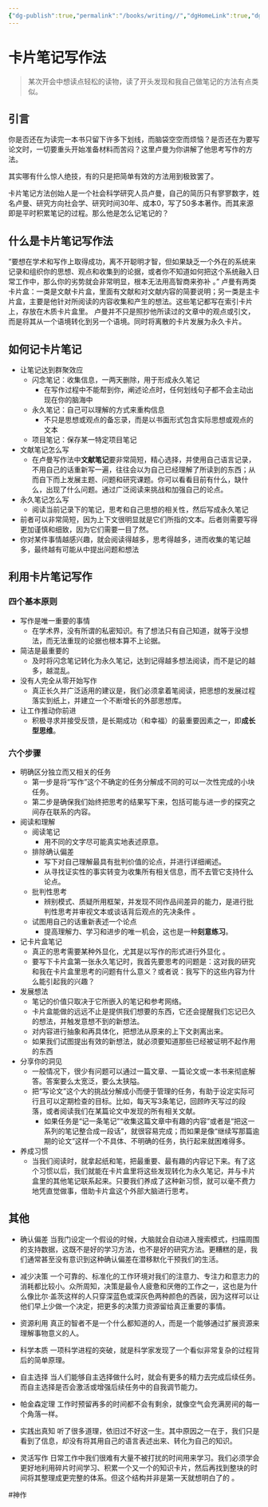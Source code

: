 ```yaml
---
{"dg-publish":true,"permalink":"/books/writing//","dgHomeLink":true,"dgPassFrontmatter":false}
---
```



# 卡片笔记写作法
> 某次开会中想读点轻松的读物，读了开头发现和我自己做笔记的方法有点类似。

## 引言
你是否还在为读完一本书只留下许多下划线，而脑袋空空而烦恼？是否还在为要写论文时，一切要重头开始准备材料而苦闷？这里卢曼为你讲解了他思考写作的方法。

其实哪有什么惊人绝技，有的只是把简单有效的方法用到极致罢了。

卡片笔记方法创始人是一个社会科学研究人员卢曼，自己的简历只有寥寥数字，姓名卢曼、研究方向社会学、研究时间30年、成本0，写了50多本著作。而其来源即是平时积累笔记的过程。那么他是怎么记笔记的？

## 什么是卡片笔记写作法
”要想在学术和写作上取得成功，离不开聪明才智，但如果缺乏一个外在的系统来记录和组织你的思想、观点和收集到的论据，或者你不知道如何把这个系统融入日常工作中，那么你的劣势就会非常明显，根本无法用高智商来弥补 。”
卢曼有两类卡片盒：一类是文献卡片盒，里面有文献和对文献内容的简要说明；另一类是主卡片盒，主要是他针对所阅读的内容收集和产生的想法。这些笔记都写在索引卡片上，存放在木质卡片盒里。
卢曼并不只是照抄他所读过的文章中的观点或引文，而是将其从一个语境转化到另一个语境。同时将离散的卡片发展为永久卡片。

## 如何记卡片笔记
- 让笔记达到群聚效应
	- 闪念笔记：收集信息，一两天删除，用于形成永久笔记
		- 在写作过程中不能帮到你，阐述论点时，任何划线句子都不会主动出现在你的脑海中
	- 永久笔记：自己可以理解的方式来重构信息
		- 不只是思想或观点的备忘录，而是以书面形式包含实际思想或观点的文本
	- 项目笔记：保存某一特定项目笔记
- 文献笔记怎么写
	- 在卢曼写作法中**文献笔记**要非常简短，精心选择，并使用自己语言记录，不用自己的话重新写一遍，往往会以为自己已经理解了所读到的东西；从而自下而上发展主题、问题和研究课题。你可以看看目前有什么，缺什么，出现了什么问题。通过广泛阅读来挑战和加强自己的论点。
- 永久笔记怎么写
	- 阅读当前记录下的笔记，思考和自己思想的相关性，然后写成永久笔记
- 前者可以非常简短，因为上下文很明显就是它们所指的文本。后者则需要写得更加谨慎和细致，因为它们需要一目了然。
- 你对某件事情越感兴趣，就会阅读得越多，思考得越多，进而收集的笔记越多，最终越有可能从中提出问题和想法


## 利用卡片笔记写作
### 四个基本原则
- 写作是唯一重要的事情
	- 在学术界，没有所谓的私密知识。有了想法只有自己知道，就等于没想法，而无法重现的论据也根本算不上论据。
- 简洁是最重要的
	- 及时将闪念笔记转化为永久笔记，达到记得越多想法阅读，而不是记的越多，越混乱。
- 没有人完全从零开始写作
	- 真正长久并广泛适用的建议是，我们必须拿着笔阅读，把思想的发展过程落实到纸上，并建立一个不断增长的外部思想库。
- 让工作推动你前进
	- 积极寻求并接受反馈，是长期成功（和幸福）的最重要因素之一，即**成长型思维**。

### 六个步骤
- 明确区分独立而又相关的任务
	- 第一步是将“写作”这个不确定的任务分解成不同的可以一次性完成的小块任务。
	- 第二步是确保我们始终把思考的结果写下来，包括可能与进一步的探究之间存在联系的内容。
- 阅读和理解
	- 阅读笔记
		- 用不同的文字尽可能真实地表述原意。
	- 排除确认偏差
		- 写下对自己理解最具有批判价值的论点，并进行详细阐述。
		- 从寻找证实性的事实转变为收集所有相关信息，而不去管它支持什么论点。
	- 批判性思考
		-  辨别模式、质疑所用框架，并发现不同作品间差异的能力，是进行批判性思考并审视文本或谈话背后观点的先决条件 。
	- 试图用自己的话重新表述一个论点
		- 提高理解力、学习和进步的唯一机会，这也是一种**刻意练习**。
- 记卡片盒笔记
	- 真正的思考需要某种外显化，尤其是以写作的形式进行外显化 。
	- 要写下卡片盒第一张永久笔记时，我首先要思考的问题是：这对我的研究和我在卡片盒里思考的问题有什么意义？或者说：我写下的这些内容为什么能引起我的兴趣？
- 发展想法
	- 笔记的价值只取决于它所嵌入的笔记和参考网络。
	- 卡片盒能做的远远不止是提供我们想要的东西，它还会提醒我们忘记已久的想法，并触发意想不到的新想法。
	- 对内容进行抽象和再具体化，把想法从原来的上下文剥离出来。
	- 如果我们试图提出有效的新想法，就必须要知道那些已经被证明不起作用的东西 
- 分享你的洞见
	- 一般情况下，很少有问题可以通过一篇文章、一篇论文或一本书来彻底解答。答案要么太宽泛，要么太狭隘。
	- 把“写论文”这个大的挑战分解成小而便于管理的任务，有助于设定实际可行且可以定期检查的目标。比如，每天写3条笔记，回顾昨天写过的段落，或者阅读我们在某篇论文中发现的所有相关文献。
		- 如果任务是“记一条笔记”“收集这篇文章中有趣的内容”或者是“把这一系列的笔记整合成一段话”，就很容易完成；而如果是像“继续写那篇逾期的论文”这样一个不具体、不明确的任务，执行起来就困难得多。
- 养成习惯
	- 当我们阅读时，就拿起纸和笔，把最重要、最有趣的内容记下来。有了这个习惯以后，我们就能在卡片盒里将这些发现转化为永久笔记，并与卡片盒里的其他笔记联系起来。只要我们养成了这种新习惯，就可以毫不费力地凭直觉做事，借助卡片盒这个外部大脑进行思考。


## 其他
- 确认偏差
当我门设定一个假设的时候，大脑就会自动进入搜索模式，扫描周围的支持数据，这既不是好的学习方法，也不是好的研究方法。更糟糕的是，我们通常甚至没有意识到这种确认偏差在潜移默化干预我们的生活。

- 减少决策
一个可靠的、标准化的工作环境对我们的注意力、专注力和意志力的消耗都比较小。众所周知，决策是最令人疲惫和厌倦的工作之一，这也是为什么像比尔·盖茨这样的人只穿深蓝色或深灰色两种颜色的西装，因为这样可以让他们早上少做一个决定，把更多的决策力资源留给真正重要的事情。

- 资源利用
真正的智者不是一个什么都知道的人，而是一个能够通过扩展资源来理解事物意义的人。

- 科学本质
一项科学进程的突破，就是科学家发现了一个看似非常复杂的过程背后的简单原理。

- 自主选择
当人们能够自主选择做什么时，就会有更多的精力去完成后续任务。而自主选择是否会激活或增强后续任务中的自我调节能力。

- 帕金森定理
工作时预留再多的时间都不会有剩余，就像空气会充满房间的每一个角落一样。

 - 实践出真知
听了很多道理，依旧过不好这一生。其中原因之一在于，我们只是看到了信息，却没有将其用自己的语言表述出来、转化为自己的知识。

- 灵活写作
日常工作中我们很难有大量不被打扰的时间用来学习。我们必须学会更好地利用碎片时间学习、积累一个又一个的知识卡片，然后再找到整块的时间将其整理成更完整的体系。但这个结构并非是第一天就想明白了的 。

#神作 
